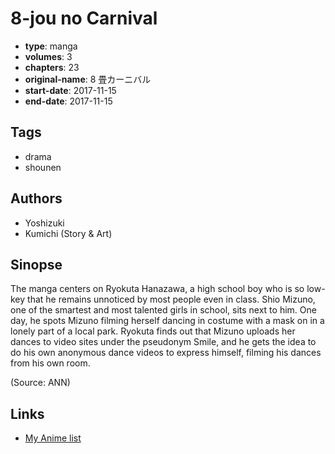 # 8-jou no Carnival

-   **type**: manga
-   **volumes**: 3
-   **chapters**: 23
-   **original-name**: 8 畳カーニバル
-   **start-date**: 2017-11-15
-   **end-date**: 2017-11-15

## Tags

-   drama
-   shounen

## Authors

-   Yoshizuki
-   Kumichi (Story & Art)

## Sinopse

The manga centers on Ryokuta Hanazawa, a high school boy who is so low-key that he remains unnoticed by most people even in class. Shio Mizuno, one of the smartest and most talented girls in school, sits next to him. One day, he spots Mizuno filming herself dancing in costume with a mask on in a lonely part of a local park. Ryokuta finds out that Mizuno uploads her dances to video sites under the pseudonym Smile, and he gets the idea to do his own anonymous dance videos to express himself, filming his dances from his own room.

(Source: ANN)

## Links

-   [My Anime list](https://myanimelist.net/manga/108868/8-jou_no_Carnival)
